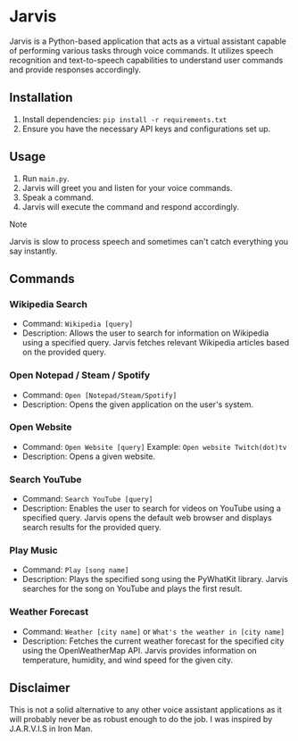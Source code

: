 # Jarvis

Jarvis is a Python-based application that acts as a virtual assistant capable of performing various tasks through voice commands. It utilizes speech recognition and text-to-speech capabilities to understand user commands and provide responses accordingly.

## Installation

1. Install dependencies: `pip install -r requirements.txt`
2. Ensure you have the necessary API keys and configurations set up.

## Usage

1. Run `main.py`.
2. Jarvis will greet you and listen for your voice commands.
3. Speak a command.
4. Jarvis will execute the command and respond accordingly.

>[!NOTE]
> Jarvis is slow to process speech and sometimes can't catch everything you say instantly.

## Commands

### Wikipedia Search

- Command: `Wikipedia [query]`
- Description: Allows the user to search for information on Wikipedia using a specified query. Jarvis fetches relevant Wikipedia articles based on the provided query.

### Open Notepad / Steam / Spotify

- Command: `Open [Notepad/Steam/Spotify]`
- Description: Opens the given application on the user's system.

### Open Website

- Command: `Open Website [query]` Example: `Open website Twitch(dot)tv`
- Description: Opens a given website.

### Search YouTube

- Command: `Search YouTube [query]`
- Description: Enables the user to search for videos on YouTube using a specified query. Jarvis opens the default web browser and displays search results for the provided query.

### Play Music

- Command: `Play [song name]`
- Description: Plays the specified song using the PyWhatKit library. Jarvis searches for the song on YouTube and plays the first result.

### Weather Forecast

- Command: `Weather [city name]` or `What's the weather in [city name]`
- Description: Fetches the current weather forecast for the specified city using the OpenWeatherMap API. Jarvis provides information on temperature, humidity, and wind speed for the given city.

## Disclaimer

This is not a solid alternative to any other voice assistant applications as it will probably never be as robust enough to do the job. I was inspired by J.A.R.V.I.S in Iron Man.
